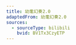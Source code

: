 ```yaml
---
title: 幼耄幻奏2.0
adaptedFrom: 幼耄幻奏2.0
sources:
  - sourceType: bilibili
    bvid: BV1Tx3CzyETP
---
```

